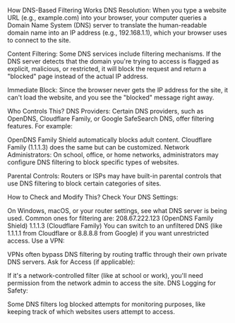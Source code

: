 How DNS-Based Filtering Works
DNS Resolution: When you type a website URL (e.g., example.com) into your browser, your computer queries a Domain Name System (DNS) server to translate the human-readable domain name into an IP address (e.g., 192.168.1.1), which your browser uses to connect to the site.

Content Filtering: Some DNS services include filtering mechanisms. If the DNS server detects that the domain you're trying to access is flagged as explicit, malicious, or restricted, it will block the request and return a "blocked" page instead of the actual IP address.

Immediate Block: Since the browser never gets the IP address for the site, it can't load the website, and you see the "blocked" message right away.

Who Controls This?
DNS Providers: Certain DNS providers, such as OpenDNS, Cloudflare Family, or Google SafeSearch DNS, offer filtering features. For example:

OpenDNS Family Shield automatically blocks adult content.
Cloudflare Family (1.1.1.3) does the same but can be customized.
Network Administrators: On school, office, or home networks, administrators may configure DNS filtering to block specific types of websites.

Parental Controls: Routers or ISPs may have built-in parental controls that use DNS filtering to block certain categories of sites.

How to Check and Modify This?
Check Your DNS Settings:

On Windows, macOS, or your router settings, see what DNS server is being used. Common ones for filtering are:
208.67.222.123 (OpenDNS Family Shield)
1.1.1.3 (Cloudflare Family)
You can switch to an unfiltered DNS (like 1.1.1.1 from Cloudflare or 8.8.8.8 from Google) if you want unrestricted access.
Use a VPN:

VPNs often bypass DNS filtering by routing traffic through their own private DNS servers.
Ask for Access (if applicable):

If it's a network-controlled filter (like at school or work), you'll need permission from the network admin to access the site.
DNS Logging for Safety:

Some DNS filters log blocked attempts for monitoring purposes, like keeping track of which websites users attempt to access.
